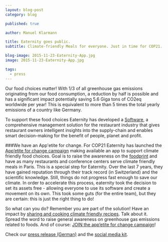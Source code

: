 ```yaml
---
layout: blog-post
category: blog

published: true

author: Manuel Klarmann

title: Eaternity goes public.
subtitle: Climate-friendly Meals for everyone. Just in time for COP21.

blog-image: 2015-11-23-Eaternity-App.jpg
image: 2015-11-23-Eaternity-App.jpg

tags:
  - press
---
```


Our food choices matter! With 1/3 of all greenhouse gas emissions originating from our food consumption, a reduction by half is possible and has a significant impact potentially saving 5.6 Giga tons of CO2eq worldwide per year! This is equivalent to more than 5 times the total yearly emissions of a country like Germany.

To support these food choices Eaternity has developed a [Software][app2], a comprehensive management solution for the restaurant industry that gives restaurant owners intelligent insights into the supply-chain and enables smart decision-making for the benefit of people, planet and profit.

###We have an App'etite for change.
For COP21 Eaternity has launched the [App’etite for change campaign][appetite] making available an app to support climate friendly food choices. Goal is to raise the awareness on the [foodprint][fp] and have as many restaurants and conference centers serve climate friendly meals in Paris. This is a special step for Eaternity. Over the last 7 years, they have gained reputation through their track record (in Switzerland) and the scientific knowledge. Still, things do not progress fast enough to save our climate. In order to accelerate this process, eaternity took the decision to set its assets free - allowing everyone to use its software and create a movement on its own. This took some guts (for the entire team), but they are certain: this is just the right thing to do!

So what can you do? Remember you are part of the solution! Have an impact by [sharing and cooking climate friendly recipes][app]. Talk about it. Spread the word to raise general awareness on greenhouse gas emissions related to foods. And of course: [JOIN the app’etite for change campaign][appetite]!

Check our [press release (German)][press] and the [social media kit][kit].

[appetite]: /appetite-for-change
[fp]: /foodprint
[app]: http://app.eaternity.ch
[press]: /assets/Pressemitteilung-Appetite-for-change-20151120_Eaternity.pdf
[kit]: /assets/SocialMediaKit_appetiteforchange2015_eaternity.pdf
[app2]: /app
